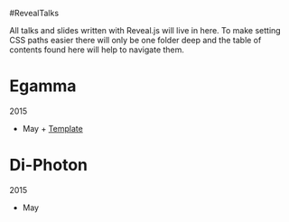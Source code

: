 #RevealTalks

All talks and slides written with Reveal.js will live in here. To make setting
CSS paths easier there will only be one folder deep and the table of contents
found here will help to navigate them.

Egamma
=================================
2015
   - May
    + [Template](egamma/template.html)


Di-Photon
=================================
2015
   - May
